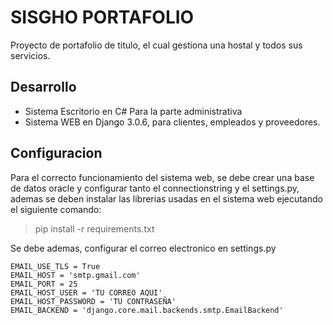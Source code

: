 # SISGHO PORTAFOLIO


Proyecto de portafolio de titulo, el cual gestiona una hostal y todos sus servicios.

## Desarrollo

  - Sistema Escritorio en C# Para la parte administrativa
  - Sistema WEB en Django 3.0.6, para clientes, empleados y proveedores.


## Configuracion
Para el correcto funcionamiento del sistema web, se debe crear una base de datos oracle y configurar tanto el connectionstring y el settings.py, ademas se deben instalar las librerias usadas en el sistema web ejecutando el siguiente comando:

> pip install -r requirements.txt

Se debe ademas, configurar el correo electronico en settings.py

```
EMAIL_USE_TLS = True
EMAIL_HOST = 'smtp.gmail.com'
EMAIL_PORT = 25
EMAIL_HOST_USER = 'TU CORREO AQUI'
EMAIL_HOST_PASSWORD = 'TU CONTRASEÑA'
EMAIL_BACKEND = 'django.core.mail.backends.smtp.EmailBackend'
```
